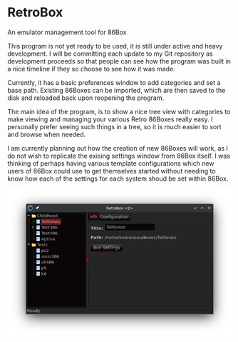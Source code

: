# RetroBox
An emulator management tool for 86Box

This program is not yet ready to be used, it is still under active and heavy development. I will
be committing each update to my Git repository as development proceeds so that people can see
how the program was built in a nice timeline if they so choose to see how it was made.

Currently, it has a basic preferences window to add categories and set a base path.  Existing 86Boxes can be imported, which are then saved to the disk and reloaded back upon reopening the program.

The main idea of the program, is to show a nice tree view with categories to make viewing and
managing your various Retro 86Boxes really easy.  I personally prefer seeing such things in a
tree, so it is much easier to sort and browse when needed.

I am currently planning out how the creation of new 86Boxes will work, as I do not wish to replicate the exising settings window from 86Box itself.  I was thinking of perhaps having various template configurations which new users of 86Box could use to get themselves started without needing to know how each of the settings for each system shoud be set within 86Box.

![Screenshot](Screenshots/Screenshot_20240713_154542.png)
